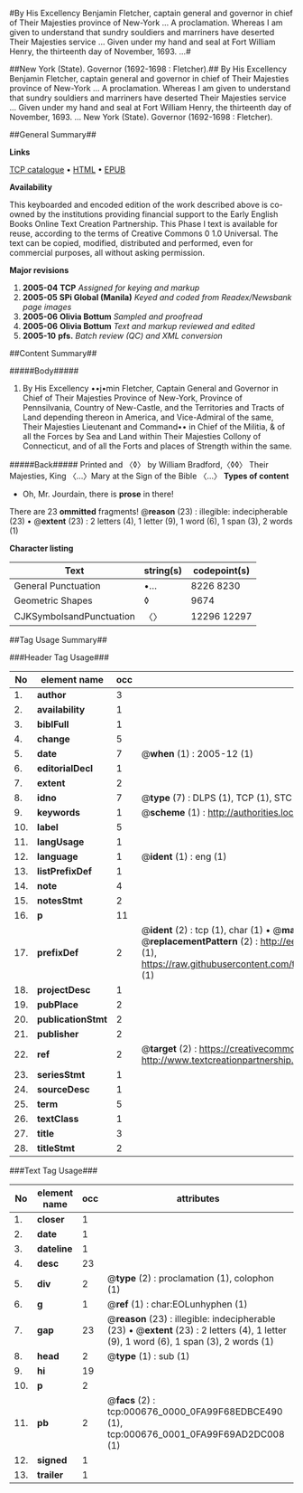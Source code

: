 #By His Excellency Benjamin Fletcher, captain general and governor in chief of Their Majesties province of New-York ... A proclamation. Whereas I am given to understand that sundry souldiers and marriners have deserted Their Majesties service ... Given under my hand and seal at Fort William Henry, the thirteenth day of November, 1693. ...#

##New York (State). Governor (1692-1698 : Fletcher).##
By His Excellency Benjamin Fletcher, captain general and governor in chief of Their Majesties province of New-York ... A proclamation. Whereas I am given to understand that sundry souldiers and marriners have deserted Their Majesties service ... Given under my hand and seal at Fort William Henry, the thirteenth day of November, 1693. ...
New York (State). Governor (1692-1698 : Fletcher).

##General Summary##

**Links**

[TCP catalogue](http://www.ota.ox.ac.uk/tcp/)  • 
[HTML](http://tei.it.ox.ac.uk/tcp/Texts-HTML/free/N00/N00548.html)  • 
[EPUB](http://tei.it.ox.ac.uk/tcp/Texts-EPUB/free/N00/N00548.epub)

**Availability**

This keyboarded and encoded edition of the
	       work described above is co-owned by the institutions
	       providing financial support to the Early English Books
	       Online Text Creation Partnership. This Phase I text is
	       available for reuse, according to the terms of Creative
	       Commons 0 1.0 Universal. The text can be copied,
	       modified, distributed and performed, even for
	       commercial purposes, all without asking permission.

**Major revisions**

1. __2005-04__ __TCP__ *Assigned for keying and markup*
1. __2005-05__ __SPi Global (Manila)__ *Keyed and coded from Readex/Newsbank page images*
1. __2005-06__ __Olivia Bottum__ *Sampled and proofread*
1. __2005-06__ __Olivia Bottum__ *Text and markup reviewed and edited*
1. __2005-10__ __pfs.__ *Batch review (QC) and XML conversion*

##Content Summary##

#####Body#####

1. By His Excellency ••j•min Fletcher, Captain General and Governor in Chief of Their Majesties Province of New-York, Province of Pennsilvania, Country of New-Castle, and the Territories and Tracts of Land depending thereon in America, and Vice-Admiral of the same, Their Majesties Lieutenant and Command•• in Chief of the Militia, & of all the Forces by Sea and Land within Their Majesties Collony of Connecticut, and of all the Forts and places of Strength within the same.

#####Back#####
Printed and 〈◊〉 by William Bradford,〈◊◊〉 Their Majesties, King 〈…〉Mary at the Sign of the Bible 〈…〉 
**Types of content**

  * Oh, Mr. Jourdain, there is **prose** in there!

There are 23 **ommitted** fragments! 
 @__reason__ (23) : illegible: indecipherable (23)  •  @__extent__ (23) : 2 letters (4), 1 letter (9), 1 word (6), 1 span (3), 2 words (1)

**Character listing**


|Text|string(s)|codepoint(s)|
|---|---|---|
|General Punctuation|•…|8226 8230|
|Geometric Shapes|◊|9674|
|CJKSymbolsandPunctuation|〈〉|12296 12297|

##Tag Usage Summary##

###Header Tag Usage###

|No|element name|occ|attributes|
|---|---|---|---|
|1.|__author__|3||
|2.|__availability__|1||
|3.|__biblFull__|1||
|4.|__change__|5||
|5.|__date__|7| @__when__ (1) : 2005-12 (1)|
|6.|__editorialDecl__|1||
|7.|__extent__|2||
|8.|__idno__|7| @__type__ (7) : DLPS (1), TCP (1), STC (2), NOTIS (1), IMAGE-SET (1), EVANS-CITATION (1)|
|9.|__keywords__|1| @__scheme__ (1) : http://authorities.loc.gov/ (1)|
|10.|__label__|5||
|11.|__langUsage__|1||
|12.|__language__|1| @__ident__ (1) : eng (1)|
|13.|__listPrefixDef__|1||
|14.|__note__|4||
|15.|__notesStmt__|2||
|16.|__p__|11||
|17.|__prefixDef__|2| @__ident__ (2) : tcp (1), char (1)  •  @__matchPattern__ (2) : ([0-9\-]+):([0-9IVX]+) (1), (.+) (1)  •  @__replacementPattern__ (2) : http://eebo.chadwyck.com/downloadtiff?vid=$1&page=$2 (1), https://raw.githubusercontent.com/textcreationpartnership/Texts/master/tcpchars.xml#$1 (1)|
|18.|__projectDesc__|1||
|19.|__pubPlace__|2||
|20.|__publicationStmt__|2||
|21.|__publisher__|2||
|22.|__ref__|2| @__target__ (2) : https://creativecommons.org/publicdomain/zero/1.0/ (1), http://www.textcreationpartnership.org/docs/. (1)|
|23.|__seriesStmt__|1||
|24.|__sourceDesc__|1||
|25.|__term__|5||
|26.|__textClass__|1||
|27.|__title__|3||
|28.|__titleStmt__|2||


###Text Tag Usage###

|No|element name|occ|attributes|
|---|---|---|---|
|1.|__closer__|1||
|2.|__date__|1||
|3.|__dateline__|1||
|4.|__desc__|23||
|5.|__div__|2| @__type__ (2) : proclamation (1), colophon (1)|
|6.|__g__|1| @__ref__ (1) : char:EOLunhyphen (1)|
|7.|__gap__|23| @__reason__ (23) : illegible: indecipherable (23)  •  @__extent__ (23) : 2 letters (4), 1 letter (9), 1 word (6), 1 span (3), 2 words (1)|
|8.|__head__|2| @__type__ (1) : sub (1)|
|9.|__hi__|19||
|10.|__p__|2||
|11.|__pb__|2| @__facs__ (2) : tcp:000676_0000_0FA99F68EDBCE490 (1), tcp:000676_0001_0FA99F69AD2DC008 (1)|
|12.|__signed__|1||
|13.|__trailer__|1||
